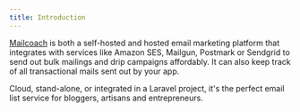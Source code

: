 ```yaml
---
title: Introduction
---
```


[Mailcoach](https://mailcoach.app) is both a self-hosted and hosted email marketing platform that integrates with services like Amazon SES, Mailgun, Postmark or Sendgrid to send out bulk mailings and drip campaigns affordably. It can also keep track of all transactional mails sent out by your app.

Cloud, stand-alone, or integrated in a Laravel project, it's the perfect email list service for bloggers, artisans and entrepreneurs.
